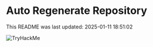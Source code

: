 # Auto Regenerate Repository

This README was last updated: 2025-01-11 18:51:02

 ![TryHackMe](https://tryhackme.com/badge/533634)